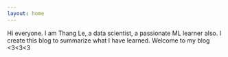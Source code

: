 ```yaml
---
layout: home
---
```


Hi everyone. I am Thang Le, a data scientist, a passionate ML learner also. I create this blog to summarize what I have learned. Welcome to my blog <3<3<3
